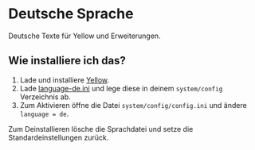 Deutsche Sprache
================
Deutsche Texte für Yellow und Erweiterungen.

Wie installiere ich das?
------------------------
1. Lade und installiere [Yellow](https://github.com/markseu/yellowcms/).  
2. Lade [language-de.ini](language-de.ini?raw=true) und lege diese in deinem `system/config` Verzeichnis ab.  
3. Zum Aktivieren öffne die Datei `system/config/config.ini` und ändere `language = de`.

Zum Deinstallieren lösche die Sprachdatei und setze die Standardeinstellungen zurück.
